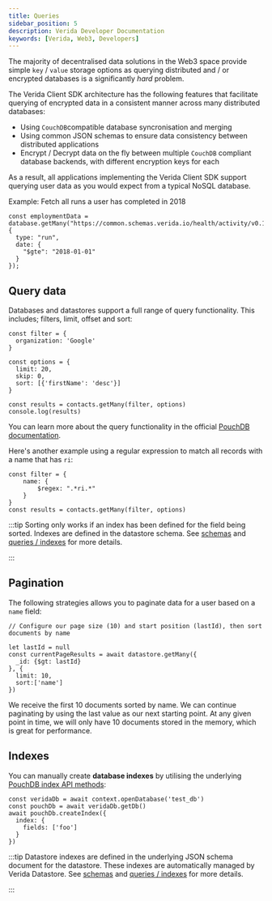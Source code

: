 ```yaml
---
title: Queries
sidebar_position: 5
description: Verida Developer Documentation
keywords: [Verida, Web3, Developers]
---
```


The majority of decentralised data solutions in the Web3 space provide simple `key` / `value` storage options as querying distributed and / or encrypted databases is a significantly *hard* problem.

The Verida Client SDK architecture has the following features that facilitate querying of encrypted data in a consistent manner across many distributed databases:

- Using `CouchDB`compatible database syncronisation and merging
- Using common JSON schemas to ensure data consistency between distributed applications
- Encrypt / Decrypt data on the fly between multiple `CouchDB` compliant database backends, with different encryption keys for each

As a result, all applications implementing the Verida Client SDK support querying user data as you would expect from a typical NoSQL database.

Example: Fetch all runs a user has completed in 2018

```tsx
const employmentData = database.getMany("https://common.schemas.verida.io/health/activity/v0.1.0/schema.json", {
  type: "run",
  date: {
    "$gte": "2018-01-01"
  }
});
```

## Query data

Databases and datastores support a full range of query functionality. This includes; filters, limit, offset and sort:

```tsx
const filter = {
  organization: 'Google'
}

const options = {
  limit: 20,
  skip: 0,
  sort: [{'firstName': 'desc'}]
}

const results = contacts.getMany(filter, options)
console.log(results)
```

You can learn more about the query functionality in the official [PouchDB documentation](https://pouchdb.com/api.html#query_index).

Here's another example using a regular expression to match all records with a name that has `ri`:

```tsx
const filter = {
	name: {
		$regex: ".*ri.*"
	}
}
const results = contacts.getMany(filter, options)
```

:::tip
Sorting only works if an index has been defined for the field being sorted. Indexes are defined in the datastore schema. See [schemas](../concepts/schemas.md) and [queries / indexes](queries.md) for more details.

:::

## Pagination

The following strategies allows you to paginate data for a user based on a `name` field:

```tsx
// Configure our page size (10) and start position (lastId), then sort documents by name

let lastId = null
const currentPageResults = await datastore.getMany({
  _id: {$gt: lastId}
}, {
  limit: 10,
  sort:['name']
})
```

We receive the first 10 documents sorted by name. We can continue paginating by using the last value as our next starting point. At any given point in time, we will only have 10 documents stored in the memory, which is great for performance.

## Indexes

You can manually create **database indexes** by utilising the underlying [PouchDB index API methods](https://pouchdb.com/api.html#create_index):

```tsx
const veridaDb = await context.openDatabase('test_db')
const pouchDb = await veridaDb.getDb()
await pouchDb.createIndex({
  index: {
    fields: ['foo']
  }
})
```

:::tip
Datastore indexes are defined in the underlying JSON schema document for the datastore. These indexes are automatically managed by Verida Datastore. See [schemas](../concepts/schemas.md) and [queries / indexes](queries.md) for more details.

:::